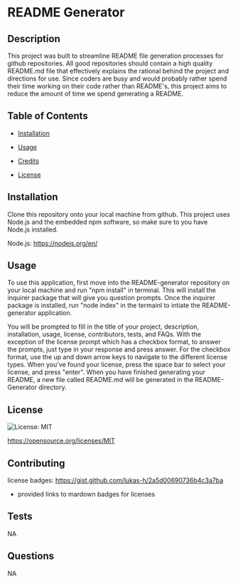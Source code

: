 # README Generator 

  
  ## Description 
 
  This project was built to streamline README file generation processes for github repositories. All good repositories should contain a high quality README.md file that effectively explains the rational behind the project and directions for use. Since coders are busy and would probably rather spend their time working on their code rather than README's, this project aims to reduce the amount of time we spend generating a README.

  ## Table of Contents 

  - [Installation](#installation) 

- [Usage](#usage) 

- [Credits](#credits) 

- [License](#license) 
 


## Installation 

Clone this repository onto your local machine from github. This project uses Node.js and the embedded npm software, so make sure to you have Node.js installed. 

Node.js: https://nodejs.org/en/


## Usage 

To use this application, first move into the README-generator repository on your local machine and run "npm install" in terminal. This will install the inquirer package that will give you question prompts. Once the inquirer package is installed, run "node index" in the termainl to intiate the README-generator application. 

You will be prompted to fill in the title of your project, description, installation, usage, license, contributors, tests, and FAQs. With the exception of the license prompt which has a checkbox format, to answer the prompts, just type in your response and press answer. For the checkbox format, use the up and down arrow keys to navigate to the different license types. When you've found your license, press the space bar to select your license, and press "enter". When you have finished generating your README, a new file called README.md will be generated in the README-Generator directory.




## License 


  ![License: MIT](https://img.shields.io/badge/License-MIT-yellow.svg) 
 

  https://opensource.org/licenses/MIT
   


## Contributing 

license badges: https://gist.github.com/lukas-h/2a5d00690736b4c3a7ba
- provided links to mardown badges for licenses

## Tests 

NA 


## Questions 

NA 

